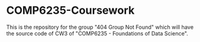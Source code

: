 # COMP6235-Coursework
This is the repository for the group "404 Group Not Found" which will have the source code of CW3 of "COMP6235 - Foundations of Data Science".
